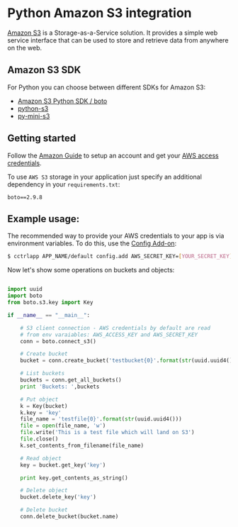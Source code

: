 # Python Amazon S3 integration

[Amazon S3](http://aws.amazon.com/s3/) is a Storage-as-a-Service solution. It provides a simple web service interface that can be used to store and retrieve data from anywhere on the web.

## Amazon S3 SDK

For Python you can choose between different SDKs for Amazon S3:
* [Amazon S3 Python SDK / boto](http://aws.amazon.com/sdkforpython/)
* [python-s3](https://github.com/nephics/python-s3)
* [py-mini-s3](http://code.google.com/p/pts-mini-gpl/source/browse/#svn/trunk/py-mini-s3)

## Getting started

Follow the [Amazon Guide](http://docs.aws.amazon.com/AmazonS3/latest/gsg/GetStartedWithS3.html) to setup an account and get your [AWS access credentials](http://aws.amazon.com/security-credentials).

To use `AWS S3` storage in your application just specify an additional dependency in your `requirements.txt`:

~~~
boto==2.9.8
~~~

## Example usage:

The recommended way to provide your AWS credentials to your app is via environment variables. To do this, use the [Config Add-on](https://www.cloudcontrol.com/dev-center/add-on%20documentation/deployment/custom%20config):

~~~bash
$ cctrlapp APP_NAME/default config.add AWS_SECRET_KEY=[YOUR_SECRET_KEY] AWS_ACCESS_KEY=[YOUR_ACCESS_KEY]
~~~

Now let's show some operations on buckets and objects:

~~~python

import uuid
import boto
from boto.s3.key import Key

if __name__ == "__main__":

    # S3 client connection - AWS credentials by default are read
    # from env varaiables: AWS_ACCESS_KEY and AWS_SECRET_KEY
    conn = boto.connect_s3()

    # Create bucket
    bucket = conn.create_bucket('testbucket{0}'.format(str(uuid.uuid4())))

    # List buckets
    buckets = conn.get_all_buckets()
    print 'Buckets: ',buckets

    # Put object
    k = Key(bucket)
    k.key = 'key'
    file_name = 'testfile{0}'.format(str(uuid.uuid4()))
    file = open(file_name, 'w')
    file.write('This is a test file which will land on S3')
    file.close()
    k.set_contents_from_filename(file_name)

    # Read object
    key = bucket.get_key('key')

    print key.get_contents_as_string()

    # Delete object
    bucket.delete_key('key')

    # Delete bucket
    conn.delete_bucket(bucket.name)
~~~

